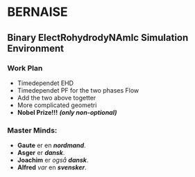 # BERNAISE
## Binary ElectRohydrodyNAmIc Simulation Environment

### Work Plan 

* Timedependet EHD 
* Timedependet PF for the two phases Flow  
* Add the two above togetter
* More complicated geometri
* **Nobel Prize!!!** ***(only non-optional)***

### Master Minds: 
* **Gaute** er en ***nordmand***.
* **Asger** er ***dansk***.
* **Joachim** er *også* ***dansk***.
* **Alfred** *var* en ***svensker***.
